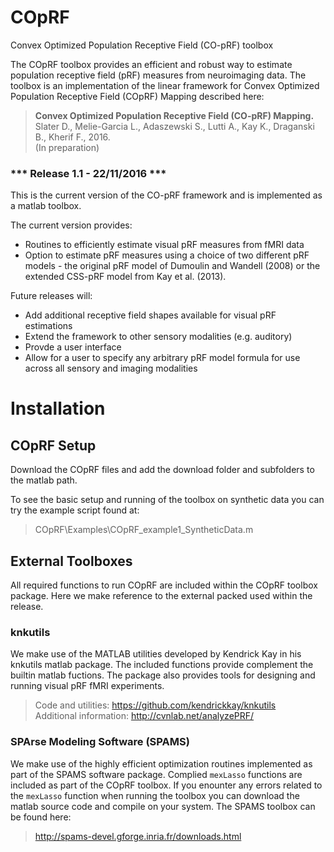 # COpRF
Convex Optimized Population Receptive Field (CO-pRF) toolbox

The COpRF toolbox provides an efficient and robust way to estimate population receptive field (pRF) measures from neuroimaging data. The toolbox is an implementation of the linear framework for Convex Optimized Population Receptive Field (COpRF) Mapping described here:

> **Convex Optimized Population Receptive Field (CO-pRF) Mapping.**  
> Slater D., Melie-Garcia L., Adaszewski S., Lutti A., Kay K., Draganski B., Kherif F., 2016.  
> (In preparation)


### *** Release 1.1 - 22/11/2016 ***
This is the current version of the CO-pRF framework and is implemented as a matlab toolbox.

The current version provides:
* Routines to efficiently estimate visual pRF measures from fMRI data
* Option to estimate pRF measures using a choice of two different pRF models - the original pRF model of Dumoulin and Wandell (2008) or the extended CSS-pRF model from Kay et al. (2013).

Future releases will:
* Add additional receptive field shapes available for visual pRF estimations
* Extend the framework to other sensory modalities (e.g. auditory)
* Provde a user interface
* Allow for a user to specify any arbitrary pRF model formula for use across all sensory and imaging modalities

# Installation 

## COpRF Setup

Download the COpRF files and add the download folder and subfolders to the matlab path.

To see the basic setup and running of the toolbox on synthetic data you can try the example script found at:

> COpRF\Examples\COpRF_example1_SyntheticData.m

## External Toolboxes
All required functions to run COpRF are included within the COpRF toolbox package. Here we make reference to the external packed used within the release.

### knkutils
We make use of the MATLAB utilities developed by Kendrick Kay in his knkutils matlab package. The included functions provide complement the builtin matlab fuctions. The package also provides tools for designing and running visual pRF fMRI experiments.

> Code and utilities: https://github.com/kendrickkay/knkutils  
> Additional information: http://cvnlab.net/analyzePRF/

### SPArse Modeling Software (SPAMS)

We make use of the highly efficient optimization routines implemented as part of the SPAMS software package. Complied `mexLasso` functions are included as part of the COpRF toolbox. If you enounter any errors related to the `mexLasso` function when running the toolbox you can download the matlab source code and compile on your system. The SPAMS toolbox can be found here:

> http://spams-devel.gforge.inria.fr/downloads.html
 
